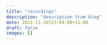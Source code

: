 ```yaml
---
title: "recordings"
description: "description from blog"
date: 2021-11-16T23:04:08+11:00
draft: false
images: []
---
```

